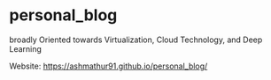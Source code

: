 # personal_blog
broadly Oriented towards Virtualization, Cloud Technology, and Deep Learning

Website:  https://ashmathur91.github.io/personal_blog/
